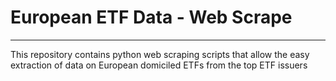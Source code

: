 # European ETF Data - Web Scrape
***
This repository contains python web scraping scripts that allow the easy extraction of data on European domiciled ETFs from the top ETF issuers
